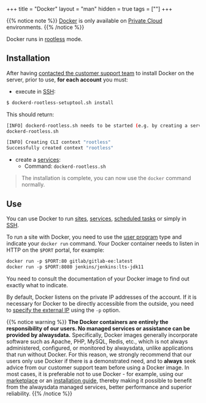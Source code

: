 +++
title = "Docker"
layout = "man"
hidden = true
tags = [""]
+++

{{% notice note %}}
[Docker](https://www.docker.com/) is only available on [Private Cloud](accounts/billing/private-cloud-prices) environments.
{{% /notice %}}

Docker runs in [rootless](https://docs.docker.com/engine/security/rootless/) mode.

## Installation

After having [contacted the customer support team](https://admin.alwaysdata.com/support/add) to install Docker on the server, prior to use, **for each account** you must:

- execute in [SSH](remote-access/ssh):

```sh
$ dockerd-rootless-setuptool.sh install
```

This should return:

```sh
[INFO] dockerd-rootless.sh needs to be started (e.g. by creating a service):
dockerd-rootless.sh 

[INFO] Creating CLI context "rootless"
Successfully created context "rootless"
```

- create a [services](services):
    - Command: `dockerd-rootless.sh`
    
> The installation is complete, you can now use the `docker` command normally.

## Use

You can use Docker to run [sites](sites), [services](services), [scheduled tasks](tasks) or simply in [SSH](remote-access/ssh).

To run a site with Docker, you need to use the [user program](sites/user-program) type and indicate your `docker run` command. Your Docker container needs to listen in HTTP on the `$PORT` portal, for example:

```txt
docker run -p $PORT:80 gitlab/gitlab-ee:latest
docker run -p $PORT:8080 jenkins/jenkins:lts-jdk11
```

You need to consult the documentation of your Docker image to find out exactly what to indicate.

By default, Docker listens on the private IP addresses of the account. If it is necessary for Docker to be directly accessible from the outside, you need to [specify the external IP](https://docs.docker.com/engine/containers/run/#exposed-ports) using the `-p` option.

{{% notice warning %}}
**The Docker containers are entirely the responsibility of our users. No managed services or assistance can be provided by alwaysdata.** Specifically, Docker images generally incorporate software such as Apache, PHP, MySQL, Redis, etc., which is not always administered, configured, or monitored by alwaysdata, unlike applications that run without Docker. For this reason, we strongly recommend that our users only use Docker if there is a demonstrated need, and to **always** seek advice from our customer support team before using a Docker image. In most cases, it is preferable not to use Docker - for example, using our [marketplace](marketplace) or an [installation guide](guides), thereby making it possible to benefit from the alwaysdata managed services, better performance and superior reliability.
{{% /notice %}}
